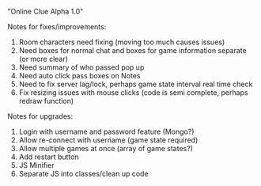 "Online Clue Alpha 1.0"

Notes for fixes/improvements:
1.  Room characters need fixing (moving too much causes issues)
2.  Need boxes for normal chat and boxes for game information separate (or more clear)
3.  Need summary of who passed pop up
4.  Need auto click pass boxes on Notes
5.  Need to fix server lag/lock, perhaps game state interval real time check
6.  Fix resizing issues with mouse clicks (code is semi complete, perhaps redraw function)


Notes for upgrades:

1.  Login with username and password feature (Mongo?)
2.  Allow re-connect with username (game state required)
3.  Allow multiple games at once (array of game states?)
4.  Add restart button
5.  JS Minifier
6.  Separate JS into classes/clean up code
